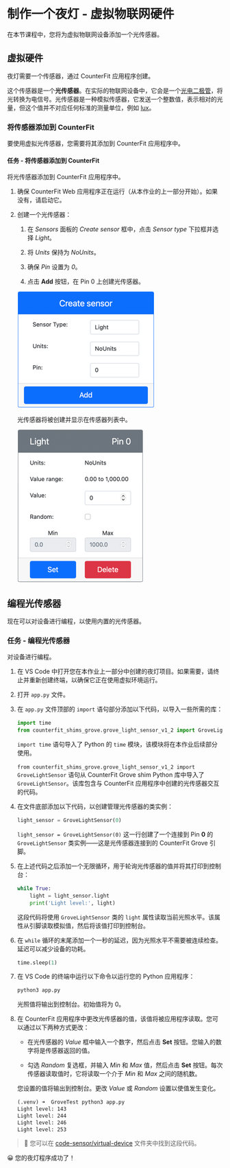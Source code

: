 <!--
CO_OP_TRANSLATOR_METADATA:
{
  "original_hash": "11f10c6760fb8202cf368422702fdf70",
  "translation_date": "2025-08-24T23:24:08+00:00",
  "source_file": "1-getting-started/lessons/3-sensors-and-actuators/virtual-device-sensor.md",
  "language_code": "zh"
}
-->
# 制作一个夜灯 - 虚拟物联网硬件

在本节课程中，您将为虚拟物联网设备添加一个光传感器。

## 虚拟硬件

夜灯需要一个传感器，通过 CounterFit 应用程序创建。

这个传感器是一个**光传感器**。在实际的物联网设备中，它会是一个[光电二极管](https://wikipedia.org/wiki/Photodiode)，将光转换为电信号。光传感器是一种模拟传感器，它发送一个整数值，表示相对的光量，但这个值并不对应任何标准的测量单位，例如 [lux](https://wikipedia.org/wiki/Lux)。

### 将传感器添加到 CounterFit

要使用虚拟光传感器，您需要将其添加到 CounterFit 应用程序中。

#### 任务 - 将传感器添加到 CounterFit

将光传感器添加到 CounterFit 应用程序中。

1. 确保 CounterFit Web 应用程序正在运行（从本作业的上一部分开始）。如果没有，请启动它。

1. 创建一个光传感器：

    1. 在 *Sensors* 面板的 *Create sensor* 框中，点击 *Sensor type* 下拉框并选择 *Light*。

    1. 将 *Units* 保持为 *NoUnits*。

    1. 确保 *Pin* 设置为 *0*。

    1. 点击 **Add** 按钮，在 Pin 0 上创建光传感器。

    ![光传感器设置](../../../../translated_images/counterfit-create-light-sensor.9f36a5e0d4458d8d554d54b34d2c806d56093d6e49fddcda2d20f6fef7f5cce1.zh.png)

    光传感器将被创建并显示在传感器列表中。

    ![光传感器已创建](../../../../translated_images/counterfit-light-sensor.5d0f5584df56b90f6b2561910d9cb20dfbd73eeff2177c238d38f4de54aefae1.zh.png)

## 编程光传感器

现在可以对设备进行编程，以使用内置的光传感器。

### 任务 - 编程光传感器

对设备进行编程。

1. 在 VS Code 中打开您在本作业上一部分中创建的夜灯项目。如果需要，请终止并重新创建终端，以确保它正在使用虚拟环境运行。

1. 打开 `app.py` 文件。

1. 在 `app.py` 文件顶部的 `import` 语句部分添加以下代码，以导入一些所需的库：

    ```python
    import time
    from counterfit_shims_grove.grove_light_sensor_v1_2 import GroveLightSensor
    ```

    `import time` 语句导入了 Python 的 `time` 模块，该模块将在本作业后续部分使用。

    `from counterfit_shims_grove.grove_light_sensor_v1_2 import GroveLightSensor` 语句从 CounterFit Grove shim Python 库中导入了 `GroveLightSensor`。该库包含与 CounterFit 应用程序中创建的光传感器交互的代码。

1. 在文件底部添加以下代码，以创建管理光传感器的类实例：

    ```python
    light_sensor = GroveLightSensor(0)
    ```

    `light_sensor = GroveLightSensor(0)` 这一行创建了一个连接到 Pin **0** 的 `GroveLightSensor` 类实例——这是光传感器连接到的 CounterFit Grove 引脚。

1. 在上述代码之后添加一个无限循环，用于轮询光传感器的值并将其打印到控制台：

    ```python
    while True:
        light = light_sensor.light
        print('Light level:', light)
    ```

    这段代码将使用 `GroveLightSensor` 类的 `light` 属性读取当前光照水平。该属性从引脚读取模拟值，然后将该值打印到控制台。

1. 在 `while` 循环的末尾添加一个一秒的延迟，因为光照水平不需要被连续检查。延迟可以减少设备的功耗。

    ```python
    time.sleep(1)
    ```

1. 在 VS Code 的终端中运行以下命令以运行您的 Python 应用程序：

    ```sh
    python3 app.py
    ```

    光照值将输出到控制台。初始值将为 0。

1. 在 CounterFit 应用程序中更改光传感器的值，该值将被应用程序读取。您可以通过以下两种方式更改：

    * 在光传感器的 *Value* 框中输入一个数字，然后点击 **Set** 按钮。您输入的数字将是传感器返回的值。

    * 勾选 *Random* 复选框，并输入 *Min* 和 *Max* 值，然后点击 **Set** 按钮。每次传感器读取值时，它将读取一个介于 *Min* 和 *Max* 之间的随机数。

    您设置的值将输出到控制台。更改 *Value* 或 *Random* 设置以使值发生变化。

    ```text
    (.venv) ➜  GroveTest python3 app.py 
    Light level: 143
    Light level: 244
    Light level: 246
    Light level: 253
    ```

> 💁 您可以在 [code-sensor/virtual-device](../../../../../1-getting-started/lessons/3-sensors-and-actuators/code-sensor/virtual-device) 文件夹中找到这段代码。

😀 您的夜灯程序成功了！

